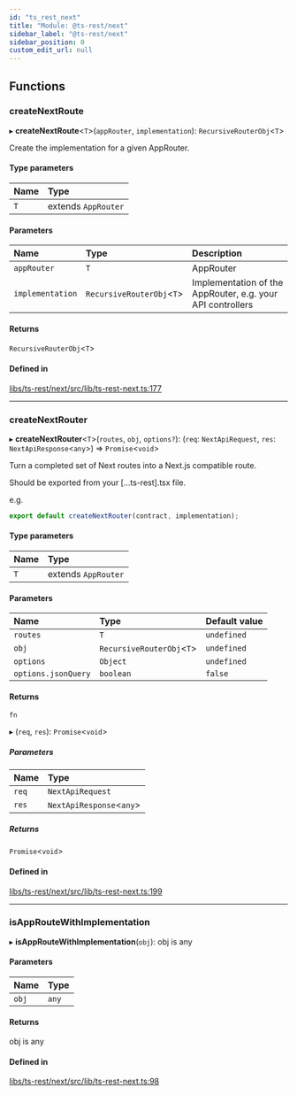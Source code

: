 ```yaml
---
id: "ts_rest_next"
title: "Module: @ts-rest/next"
sidebar_label: "@ts-rest/next"
sidebar_position: 0
custom_edit_url: null
---
```


## Functions

### createNextRoute

▸ **createNextRoute**<`T`\>(`appRouter`, `implementation`): `RecursiveRouterObj`<`T`\>

Create the implementation for a given AppRouter.

#### Type parameters

| Name | Type |
| :------ | :------ |
| `T` | extends `AppRouter` |

#### Parameters

| Name | Type | Description |
| :------ | :------ | :------ |
| `appRouter` | `T` | AppRouter |
| `implementation` | `RecursiveRouterObj`<`T`\> | Implementation of the AppRouter, e.g. your API controllers |

#### Returns

`RecursiveRouterObj`<`T`\>

#### Defined in

[libs/ts-rest/next/src/lib/ts-rest-next.ts:177](https://github.com/oliverbutler/tscont/blob/c65705a/libs/ts-rest/next/src/lib/ts-rest-next.ts#L177)

___

### createNextRouter

▸ **createNextRouter**<`T`\>(`routes`, `obj`, `options?`): (`req`: `NextApiRequest`, `res`: `NextApiResponse`<`any`\>) => `Promise`<`void`\>

Turn a completed set of Next routes into a Next.js compatible route.

Should be exported from your [...ts-rest].tsx file.

e.g.

```typescript
export default createNextRouter(contract, implementation);
```

#### Type parameters

| Name | Type |
| :------ | :------ |
| `T` | extends `AppRouter` |

#### Parameters

| Name | Type | Default value |
| :------ | :------ | :------ |
| `routes` | `T` | `undefined` |
| `obj` | `RecursiveRouterObj`<`T`\> | `undefined` |
| `options` | `Object` | `undefined` |
| `options.jsonQuery` | `boolean` | `false` |

#### Returns

`fn`

▸ (`req`, `res`): `Promise`<`void`\>

##### Parameters

| Name | Type |
| :------ | :------ |
| `req` | `NextApiRequest` |
| `res` | `NextApiResponse`<`any`\> |

##### Returns

`Promise`<`void`\>

#### Defined in

[libs/ts-rest/next/src/lib/ts-rest-next.ts:199](https://github.com/oliverbutler/tscont/blob/c65705a/libs/ts-rest/next/src/lib/ts-rest-next.ts#L199)

___

### isAppRouteWithImplementation

▸ **isAppRouteWithImplementation**(`obj`): obj is any

#### Parameters

| Name | Type |
| :------ | :------ |
| `obj` | `any` |

#### Returns

obj is any

#### Defined in

[libs/ts-rest/next/src/lib/ts-rest-next.ts:98](https://github.com/oliverbutler/tscont/blob/c65705a/libs/ts-rest/next/src/lib/ts-rest-next.ts#L98)
